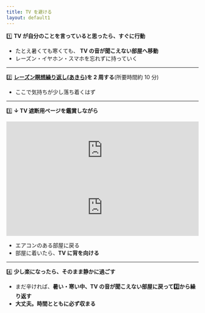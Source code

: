```yaml
---
title: TV を避ける
layout: default1
---
```

1️⃣ **TV が自分のことを言っていると思ったら、すぐに行動**

<!--* 飲める薬(頓服など)があれば、それを飲む。-->
* たとえ暑くても寒くても、
  **TV の音が聞こえない部屋へ移動**
* レーズン・イヤホン・スマホを忘れずに持っていく

---

2️⃣ **[レーズン瞑想繰り返し(あきら)](https://drive.google.com/file/d/1jkf0O5cDtmI8oqrsiaE-7ur0YKvS751l/view?usp=drive_link)を 2 周する**(所要時間約 10 分)

* ここで気持ちが少し落ち着くはず

---

3️⃣ **↓ TV 遮断用ページを鑑賞しながら**
<iframe width="100%" src="https://www.youtube.com/embed/pbuIPRqLisE" title="【朗読】【新美南吉】手袋を買いに　前編【暁月夜の朗読会】" frameborder="0" allow="accelerometer; autoplay; clipboard-write; encrypted-media; gyroscope; picture-in-picture; web-share" referrerpolicy="strict-origin-when-cross-origin" allowfullscreen></iframe>
<iframe width="100%" src="https://www.youtube.com/embed/GvG32Kfl0_4" title="【朗読】【新美南吉】手袋を買いに　後編【暁月夜の朗読会】" frameborder="0" allow="accelerometer; autoplay; clipboard-write; encrypted-media; gyroscope; picture-in-picture; web-share" referrerpolicy="strict-origin-when-cross-origin" allowfullscreen></iframe>

* エアコンのある部屋に戻る
* 部屋に着いたら、**TV に背を向ける**

---

4️⃣ **少し楽になったら、そのまま静かに過ごす**

* まだ辛ければ、**暑い・寒い中、TV の音が聞こえない部屋に戻って2️⃣から繰り返す**
* **大丈夫。時間とともに必ず収まる**
